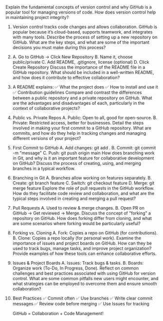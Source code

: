 Explain the fundamental concepts of version control and why GitHub is a popular tool for managing versions of code. How does version control help in maintaining project integrity?
1. Version control tracks code changes and allows collaboration. GitHub is popular because it’s cloud-based, supports teamwork, and integrates with many tools.
Describe the process of setting up a new repository on GitHub. What are the key steps, and what are some of the important decisions you must make during this process?
2. A. Go to GitHub → Click New Repository
   B. Name it, choose public/private
   C. Add README, .gitignore, license (optional)
   D. Click Create Repository
Discuss the importance of the README file in a GitHub repository. What should be included in a well-written README, and how does it contribute to effective collaboration?
3. A README explains:
  ✅ What the project does
  ✅ How to install and use it
  ✅ Contribution guidelines
Compare and contrast the differences between a public repository and a private repository on GitHub. What are the advantages and disadvantages of each, particularly in the context of collaborative projects?
4.  Public vs. Private Repos
    A. Public: Open to all, good for open-source.
    B. Private: Restricted access, better for businesses.
Detail the steps involved in making your first commit to a GitHub repository. What are commits, and how do they help in tracking changes and managing different versions of your project?
5. First Commit to GitHub
   A. Add changes: git add .
   B. Commit: git commit -m "message"
   C. Push: git push origin main
How does branching work in Git, and why is it an important feature for collaborative development on GitHub? Discuss the process of creating, using, and merging branches in a typical workflow.
6. Branching in Git
   A. Branches allow working on features separately.
   B. Create: git branch feature
   C. Switch: git checkout feature
   D. Merge: git merge feature
Explore the role of pull requests in the GitHub workflow. How do they facilitate code review and collaboration, and what are the typical steps involved in creating and merging a pull request?
7. Pull Requests
   A. Used to review & merge changes.
   B. Open PR on GitHub → Get reviewed → Merge.
Discuss the concept of "forking" a repository on GitHub. How does forking differ from cloning, and what are some scenarios where forking would be particularly useful?
8.  Forking vs. Cloning
   A. Fork: Copies a repo on GitHub (for contributions).
   B. Clone: Copies a repo locally (for personal work).
Examine the importance of issues and project boards on GitHub. How can they be used to track bugs, manage tasks, and improve project organization? Provide examples of how these tools can enhance collaborative efforts.
 9. Issues & Project Boards
    A. Issues: Track bugs & tasks.
    B. Boards: Organize work (To-Do, In Progress, Done).
Reflect on common challenges and best practices associated with using GitHub for version control. What are some common pitfalls new users might encounter, and what strategies can be employed to overcome them and ensure smooth collaboration?
10. Best Practices
   ✅ Commit often
   ✅ Use branches
   ✅ Write clear commit messages
   ✅ Review code before merging
   ✅ Use Issues for tracking

     GitHub = Collaboration + Code Management!
